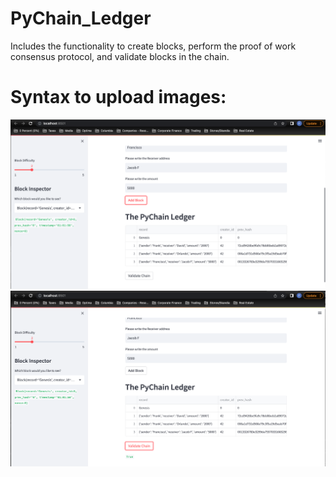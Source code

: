 # PyChain_Ledger
Includes the functionality to create blocks, perform the proof of work consensus protocol, and validate blocks in the chain.
# Syntax to upload images: ![]()
![picture](Block_test.png)
![picture](Validation.png)
